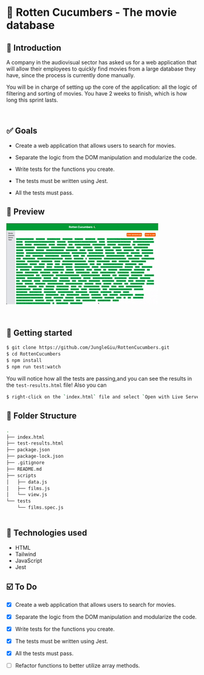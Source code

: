 #  🥒 Rotten Cucumbers - The movie database

##  📓 Introduction

A company in the audiovisual sector has asked us for a web application that will allow their employees to quickly find movies from a large database they have, since the process is currently done manually.

You will be in charge of setting up the core of the application: all the logic of filtering and sorting of movies. You have 2 weeks to finish, which is how long this sprint lasts.

<br>

##  ✅ Goals

- Create a web application that allows users to search for movies.

- Separate the logic from the DOM manipulation and modularize the code.

- Write tests for the functions you create.

- The tests must be written using Jest.

- All the tests must pass.


##  📸 Preview


![Rotten Cucumbers](./assets/rottencucumbers.gif)



<br>

##  🚀 Getting started

```bash
$ git clone https://github.com/JungleGiu/RottenCucumbers.git
$ cd RottenCucumbers
$ npm install
$ npm run test:watch
```
You will notice how all the tests are passing,and you can see the results in the `test-results.html` file!
Also you can 
```bash
$ right-click on the `index.html` file and select `Open with Live Server`
```

##  📁 Folder Structure


```bash
.
├── index.html
├── test-results.html
├── package.json
├── package-lock.json
├── .gitignore
├── README.md
├── scripts
│   ├── data.js
│   ├── films.js
│   └── view.js
└── tests
    └── films.spec.js
    
``` 

##  🧰 Technologies used

- HTML
- Tailwind
- JavaScript
- Jest

##  ☑️ To Do

- [x] Create a web application that allows users to search for movies.
- [x] Separate the logic from the DOM manipulation and modularize the code.
- [x] Write tests for the functions you create.
- [x] The tests must be written using Jest.
- [x] All the tests must pass.
- [ ] Refactor functions to better utilize array methods.








